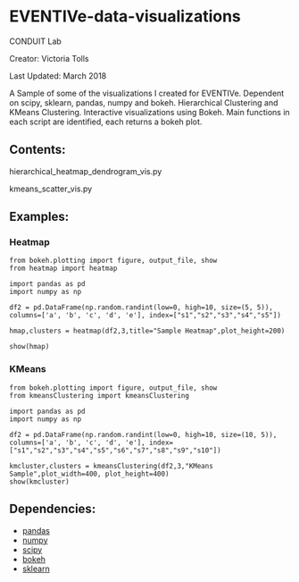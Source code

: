 # EVENTIVe-data-visualizations

CONDUIT Lab

Creator: Victoria Tolls

Last Updated: March 2018

A Sample of some of the visualizations I created for EVENTIVe. Dependent on scipy, sklearn, pandas, numpy and bokeh. 
Hierarchical Clustering and KMeans Clustering. Interactive visualizations using Bokeh. Main functions in each script are identified, each returns a bokeh plot.

## Contents:

hierarchical_heatmap_dendrogram_vis.py

kmeans_scatter_vis.py


## Examples:

### Heatmap

```
from bokeh.plotting import figure, output_file, show
from heatmap import heatmap

import pandas as pd
import numpy as np

df2 = pd.DataFrame(np.random.randint(low=0, high=10, size=(5, 5)), columns=['a', 'b', 'c', 'd', 'e'], index=["s1","s2","s3","s4","s5"])

hmap,clusters = heatmap(df2,3,title="Sample Heatmap",plot_height=200)

show(hmap) 
```

### KMeans

```
from bokeh.plotting import figure, output_file, show
from kmeansClustering import kmeansClustering

import pandas as pd
import numpy as np

df2 = pd.DataFrame(np.random.randint(low=0, high=10, size=(10, 5)), columns=['a', 'b', 'c', 'd', 'e'], index=["s1","s2","s3","s4","s5","s6","s7","s8","s9","s10"])

kmcluster,clusters = kmeansClustering(df2,3,"KMeans Sample",plot_width=400, plot_height=400)
show(kmcluster)
```


## Dependencies:
* [pandas](https://pandas.pydata.org/pandas-docs/)
* [numpy](https://www.scipy.org/scipylib/download.html)
* [scipy](https://www.scipy.org/install.html)
* [bokeh](https://bokeh.pydata.org/en/latest/docs/reference.html)
* [sklearn](http://scikit-learn.org/stable/modules/clustering.html#clustering)
